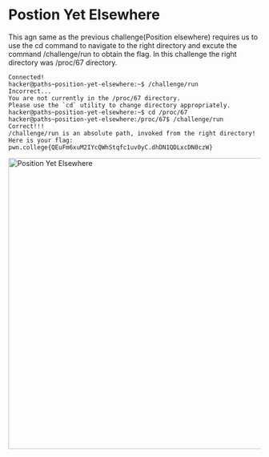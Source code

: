 # Postion Yet Elsewhere
This agn same as the previous challenge(Position elsewhere) requires us to use the cd command to navigate to the right directory and excute the command /challenge/run to obtain
the flag. In this challenge the right directory was /proc/67 directory.
```
Connected!
hacker@paths~position-yet-elsewhere:~$ /challenge/run
Incorrect...
You are not currently in the /proc/67 directory.
Please use the `cd` utility to change directory appropriately.
hacker@paths~position-yet-elsewhere:~$ cd /proc/67
hacker@paths~position-yet-elsewhere:/proc/67$ /challenge/run
Correct!!!
/challenge/run is an absolute path, invoked from the right directory!
Here is your flag:
pwn.college{QEuFm6xuM2IYcQWhStqfc1uv0yC.dhDN1QDLxcDN0czW}
```
<img width="581" alt="Position Yet Elsewhere" src="https://github.com/user-attachments/assets/7f259e64-52fc-4956-a066-4e9cf575b29e">
